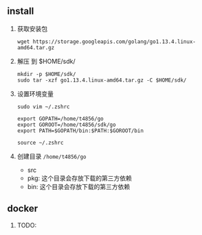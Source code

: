 ## install

1. 获取安装包
    ```shell
    wget https://storage.googleapis.com/golang/go1.13.4.linux-amd64.tar.gz
    ```
2. 解压 到 \$HOME/sdk/

    ```shell
    mkdir -p $HOME/sdk/
    sudo tar -xzf go1.13.4.linux-amd64.tar.gz -C $HOME/sdk/
    ```

3. 设置环境变量

   ```shell
   sudo vim ~/.zshrc

   export GOPATH=/home/t4856/go
   export GOROOT=/home/t4856/sdk/go
   export PATH=$GOPATH/bin:$PATH:$GOROOT/bin

   source ~/.zshrc
   ```

4. 创建目录 `/home/t4856/go`

   - src
   - pkg: 这个目录会存放下载的第三方依赖
   - bin: 这个目录会存放下载的第三方依赖

## docker

1. TODO:
